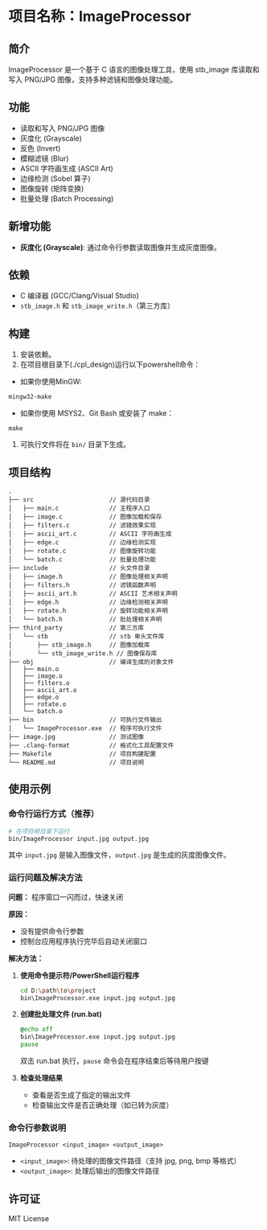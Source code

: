 # 项目名称：ImageProcessor

## 简介
ImageProcessor 是一个基于 C 语言的图像处理工具，使用 stb_image 库读取和写入 PNG/JPG 图像，支持多种滤镜和图像处理功能。

## 功能
- 读取和写入 PNG/JPG 图像
- 灰度化 (Grayscale)
- 反色 (Invert)
- 模糊滤镜 (Blur)
- ASCII 字符画生成 (ASCII Art)
- 边缘检测 (Sobel 算子)
- 图像旋转 (矩阵变换)
- 批量处理 (Batch Processing)

## 新增功能
- **灰度化 (Grayscale)**: 通过命令行参数读取图像并生成灰度图像。

## 依赖
- C 编译器 (GCC/Clang/Visual Studio)
- `stb_image.h` 和 `stb_image_write.h`（第三方库）

## 构建
1. 安装依赖。
2. 在项目根目录下(./cpl_design)运行以下powershell命令：
- 如果你使用MinGW:
```powershell
mingw32-make
```

- 如果你使用 MSYS2、Git Bash 或安装了 make：
```
make
```

1. 可执行文件将在 `bin/` 目录下生成。

## 项目结构
```
.
├── src                     // 源代码目录
│   ├── main.c              // 主程序入口
│   ├── image.c             // 图像加载和保存
│   ├── filters.c           // 滤镜效果实现
│   ├── ascii_art.c         // ASCII 字符画生成
│   ├── edge.c              // 边缘检测实现
│   ├── rotate.c            // 图像旋转功能
│   └── batch.c             // 批量处理功能
├── include                 // 头文件目录
│   ├── image.h             // 图像处理相关声明
│   ├── filters.h           // 滤镜函数声明
│   ├── ascii_art.h         // ASCII 艺术相关声明
│   ├── edge.h              // 边缘检测相关声明
│   ├── rotate.h            // 旋转功能相关声明
│   └── batch.h             // 批处理相关声明
├── third_party             // 第三方库
│   └── stb                 // stb 单头文件库
│       ├── stb_image.h     // 图像加载库
│       └── stb_image_write.h // 图像保存库
├── obj                     // 编译生成的对象文件
│   ├── main.o
│   ├── image.o
│   ├── filters.o
│   ├── ascii_art.o
│   ├── edge.o
│   ├── rotate.o
│   └── batch.o
├── bin                     // 可执行文件输出
│   └── ImageProcessor.exe  // 程序可执行文件
├── image.jpg               // 测试图像
├── .clang-format           // 格式化工具配置文件
├── Makefile                // 项目构建配置
└── README.md               // 项目说明
```

## 使用示例

### 命令行运行方式（推荐）
```bash
# 在项目根目录下运行
bin/ImageProcessor input.jpg output.jpg
```
其中 `input.jpg` 是输入图像文件，`output.jpg` 是生成的灰度图像文件。

### 运行问题及解决方法

**问题：** 程序窗口一闪而过，快速关闭

**原因：** 
- 没有提供命令行参数
- 控制台应用程序执行完毕后自动关闭窗口

**解决方法：**

1. **使用命令提示符/PowerShell运行程序**
   ```bash
   cd D:\path\to\project
   bin\ImageProcessor.exe input.jpg output.jpg
   ```

2. **创建批处理文件 (run.bat)**
   ```bat
   @echo off
   bin\ImageProcessor.exe input.jpg output.jpg
   pause
   ```
   双击 run.bat 执行，`pause` 命令会在程序结束后等待用户按键

3. **检查处理结果**
   - 查看是否生成了指定的输出文件
   - 检查输出文件是否正确处理（如已转为灰度）

### 命令行参数说明

```
ImageProcessor <input_image> <output_image>
```

- `<input_image>`: 待处理的图像文件路径（支持 jpg, png, bmp 等格式）
- `<output_image>`: 处理后输出的图像文件路径

## 许可证
MIT License